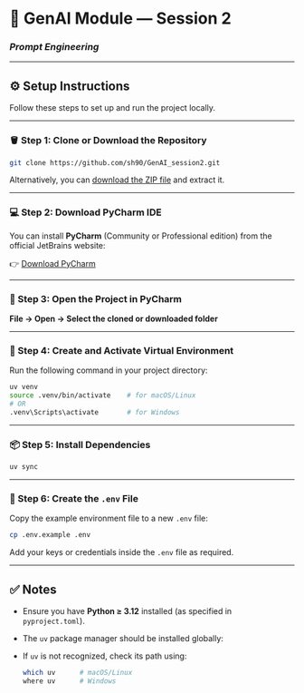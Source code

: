 # 🧠 GenAI Module — Session 2  
### *Prompt Engineering*

---

## ⚙️ Setup Instructions

Follow these steps to set up and run the project locally.

---

### 🪣 Step 1: Clone or Download the Repository

```bash
git clone https://github.com/sh90/GenAI_session2.git
```

Alternatively, you can [download the ZIP file](https://github.com/sh90/GenAI_session2/archive/refs/heads/master.zip) and extract it.

---

### 💻 Step 2: Download PyCharm IDE

You can install **PyCharm** (Community or Professional edition) from the official JetBrains website:

👉 [Download PyCharm](https://www.jetbrains.com/pycharm/download/?section=windows)

---

### 📂 Step 3: Open the Project in PyCharm

**File → Open → Select the cloned or downloaded folder**

---

### 🧩 Step 4: Create and Activate Virtual Environment

Run the following command in your project directory:

```bash
uv venv
source .venv/bin/activate    # for macOS/Linux
# OR
.venv\Scripts\activate       # for Windows
```

---

### 📦 Step 5: Install Dependencies

```bash
uv sync
```

---

### 🔐 Step 6: Create the `.env` File

Copy the example environment file to a new `.env` file:

```bash
cp .env.example .env
```

Add your keys or credentials inside the `.env` file as required.


---

## ✅ Notes

- Ensure you have **Python ≥ 3.12** installed (as specified in `pyproject.toml`).
- The `uv` package manager should be installed globally:

- If `uv` is not recognized, check its path using:

  ```bash
  which uv      # macOS/Linux
  where uv      # Windows
  ```



